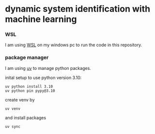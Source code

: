 # dynamic system identification with machine learning

### WSL

I am using [WSL](https://learn.microsoft.com/en-us/windows/wsl/install) on my windows pc to run the code in this repository.

### package manager
I am using [uv](https://docs.astral.sh/uv/#__tabbed_1_2) to manage python packages.

inital setup to use python version 3.10:
```
uv python install 3.10
uv python pin pypy@3.10
```

create venv by 
```
uv venv
```
and install packages
```
uv sync
```
